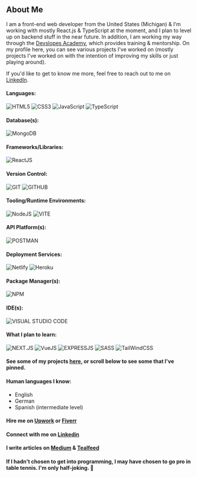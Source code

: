 ## About Me

I am a front-end web developer from the United States (Michigan) & I'm working with mostly React.js & TypeScript at the moment, and I plan to level up on backend stuff in the near future. In addition, I am working my way through the [Devslopes Academy](https://devslopes.com/), which provides training & mentorship. On my profile here, you can see various projects I've worked on (mostly projects I've worked on with the intention of improving my skills or just playing around).

If you'd like to get to know me more, feel free to reach out to me on [LinkedIn](https://www.linkedin.com/in/ethan-groene-1a352710b/).
#### Languages:
![HTML5](https://img.shields.io/badge/HTML-FF5733?style=for-the-badge&logo=html5&logoColor=FFFFFF)
![CSS3](https://img.shields.io/badge/CSS-%23D7D7D7?style=for-the-badge&logo=css3&logoColor=1572B6)
![JavaScript](https://img.shields.io/badge/JavaScript-F7DF1E?style=for-the-badge&logo=javascript&logoColor=000000)
![TypeScript](https://img.shields.io/badge/TypeScript-3178C6?style=for-the-badge&logo=typescript&logoColor=FFFFFF)
#### Database(s):
![MongoDB](https://img.shields.io/badge/MongoDB-%23000000?style=for-the-badge&logo=mongodb&logoColor=47A248)
#### Frameworks/Libraries:
![ReactJS](https://img.shields.io/badge/React-%23464646?style=for-the-badge&logo=react&logoColor=61DAFB)
#### Version Control:
![GIT](https://img.shields.io/badge/Git-%23F05032?style=for-the-badge&logo=git&logoColor=000000)
![GITHUB](https://img.shields.io/badge/GitHub-%23ffffff?style=for-the-badge&logo=github&logoColor=%23181717)
#### Tooling/Runtime Environments:
![NodeJS](https://img.shields.io/badge/NodeJS-%23339933?style=for-the-badge&logo=nodedotjs&logoColor=ffffff)
![VITE](https://img.shields.io/badge/Vite-%23646CFF?style=for-the-badge&logo=vite&logoColor=ECFF00)
#### API Platform(s):
![POSTMAN](https://img.shields.io/badge/Postman-%23FF6C37?style=for-the-badge&logoColor=ECFF00)
#### Deployment Services:
![Netlify](https://img.shields.io/badge/Netlify-%23000000?style=for-the-badge&logo=npm&logoColor=00C7B7)
![Heroku](https://img.shields.io/badge/Heroku-%23430098?style=for-the-badge&logo=heroku&logoColor=000000)
#### Package Manager(s):
![NPM](https://img.shields.io/badge/NPM-%23000000?style=for-the-badge&logo=npm)
#### IDE(s):
![VISUAL STUDIO CODE](https://img.shields.io/badge/Visual%20Studio%20Code-%23007ACC?style=for-the-badge&logo=visualstudiocode&logoColor=ffffff)

#### What I plan to learn:
![NEXT.JS](https://img.shields.io/badge/NextJS-%23000000?style=for-the-badge&logoColor=ECFF00)
![VueJS](https://img.shields.io/badge/VueJS-%23000000?style=for-the-badge&logo=vuedotjs&logoColor=4FC08D)
![EXPRESSJS](https://img.shields.io/badge/ExpressJS-%23000000?style=for-the-badge&logo=express&logoColor=4FC08D)
![SASS](https://img.shields.io/badge/SASS-%23CC6699?style=for-the-badge&logo=sass&logoColor=000000)
![TailWindCSS](https://img.shields.io/badge/Tailwind-%2306B6D4?style=for-the-badge&logo=tailwindcss&logoColor=000000)

#### See some of my projects [here](https://github.com/EGROENE?tab=repositories), or scroll below to see some that I've pinned.

#### Human languages I know:
- English
- German
- Spanish (intermediate level)

#### Hire me on [Upwork](https://www.upwork.com/freelancers/~018b389ed0ba3fb8ba) or [Fiverr](https://www.fiverr.com/ethangroene/build-a-website-for-you-or-help-out-with-frontend-development)

#### Connect with me on [Linkedin](https://www.linkedin.com/in/ethan-groene-1a352710b/)

#### I write articles on [Medium](https://medium.com/@ethangroene) & [Tealfeed](https://tealfeed.com/ethan_172708)

#### If I hadn't chosen to get into programming, I may have chosen to go pro in table tennis. I'm only half-joking. :ping_pong:
